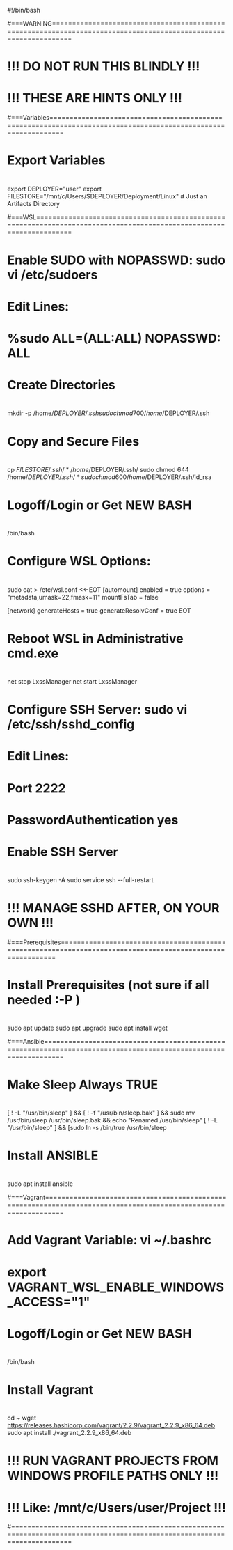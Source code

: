 #!/bin/bash

#===WARNING=================================================================================================================

# !!! DO NOT RUN THIS BLINDLY !!! 
# !!! THESE ARE HINTS ONLY !!! 

#===Variables===============================================================================================================

# Export Variables
#
export DEPLOYER="user"
export FILESTORE="/mnt/c/Users/$DEPLOYER/Deployment/Linux" # Just an Artifacts Directory

#===WSL=====================================================================================================================

# Enable SUDO with NOPASSWD: sudo vi /etc/sudoers
# Edit Lines:
#
# %sudo   ALL=(ALL:ALL) NOPASSWD: ALL

# Create Directories
#
mkdir -p /home/$DEPLOYER/.ssh
sudo chmod 700 /home/$DEPLOYER/.ssh

# Copy and Secure Files
#
cp $FILESTORE/.ssh/* /home/$DEPLOYER/.ssh/
sudo chmod 644 /home/$DEPLOYER/.ssh/*
sudo chmod 600 /home/$DEPLOYER/.ssh/id_rsa

# Logoff/Login or Get NEW BASH
#
/bin/bash

# Configure WSL Options:
#
sudo cat > /etc/wsl.conf <<-EOT
[automount]
enabled = true
options = "metadata,umask=22,fmask=11"
mountFsTab = false

[network]
generateHosts = true
generateResolvConf = true
EOT

# Reboot WSL in Administrative cmd.exe
#
net stop LxssManager
net start LxssManager

# Configure SSH Server: sudo vi /etc/ssh/sshd_config
# Edit Lines:
#
# Port 2222
# PasswordAuthentication yes

# Enable SSH Server
#
sudo ssh-keygen -A
sudo service ssh --full-restart

# !!! MANAGE SSHD AFTER, ON YOUR OWN !!!

#===Prerequisites===========================================================================================================

# Install Prerequisites (not sure if all needed :-P )
#
sudo apt update
sudo apt upgrade
sudo apt install wget

#===Ansible=================================================================================================================

# Make Sleep Always TRUE
#
[ ! -L "/usr/bin/sleep" ] && [ ! -f "/usr/bin/sleep.bak" ] && sudo mv /usr/bin/sleep /usr/bin/sleep.bak && echo "Renamed /usr/bin/sleep"
[ ! -L "/usr/bin/sleep" ] && [sudo ln -s /bin/true /usr/bin/sleep

# Install ANSIBLE
#
sudo apt install ansible

#===Vagrant=================================================================================================================

# Add Vagrant Variable: vi ~/.bashrc
#
# export VAGRANT_WSL_ENABLE_WINDOWS_ACCESS="1"

# Logoff/Login or Get NEW BASH
#
/bin/bash

# Install Vagrant
#
cd ~
wget https://releases.hashicorp.com/vagrant/2.2.9/vagrant_2.2.9_x86_64.deb
sudo apt install ./vagrant_2.2.9_x86_64.deb

# !!! RUN VAGRANT PROJECTS FROM WINDOWS PROFILE PATHS ONLY !!!
# !!!   Like: /mnt/c/Users/user/Project                    !!!

#===========================================================================================================================


